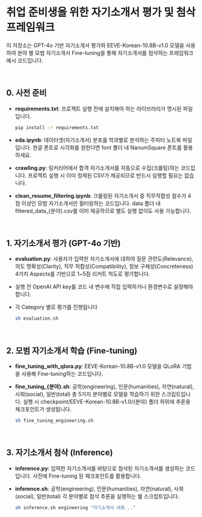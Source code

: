 # 취업 준비생을 위한 자기소개서 평가 및 첨삭 프레임워크
이 저장소는 GPT-4o 기반 자기소개서 평가와 EEVE-Korean-10.8B-v1.0 모델을 사용하여 분야 별 모범 자기소개서 Fine-tuning을 통해 자기소개서를 첨삭하는 프레임워크 예시 코드입니다.

</br>

## 0. 사전 준비
- **requirements.txt**: 프로젝트 실행 전에 설치해야 하는 라이브러리가 명시된 파일입니다.  
  ```bash
  pip install -r requirements.txt
  ```

- **eda.ipynb**: 데이터셋(자기소개서) 분포를 학과별로 분석하는 주피터 노트북 파일입니다. 한글 폰트로 시각화를 원한다면 font 폴더 내 NanumSquare 폰트를 활용하세요.
- **crawling.py**: 링커리어에서 합격 자기소개서를 자동으로 수집(크롤링)하는 코드입니다. 프로젝트 실행 시 이미 정제된 CSV가 제공되므로 반드시 실행할 필요는 없습니다.
- **clean_resume_filtering.ipynb**: 크롤링된 자기소개서 중 직무적합성 점수가 4점 이상인 모범 자기소개서만 필터링하는 코드입니다. data 폴더 내 filtered_data_{분야}.csv를 이미 제공하므로 별도 실행 없이도 사용 가능합니다.

</br>

## 1. 자기소개서 평가 (GPT-4o 기반)
- **evaluation.py**:
사용자가 입력한 자기소개서에 대하여 질문 관련도(Relevance), 의도 명확성(Clarity), 직무 적합성(Compatibility), 정보 구체성(Concreteness) 4가지 Aspects를 기반으로 1~5점 리커트 척도로 평가합니다.
- 실행 전 OpenAI API key를 코드 내 변수에 직접 입력하거나 환경변수로 설정해야 합니다.
- 각 Category 별로 평가를 진행됩니다

  ```bash
  sh evaluation.sh
  ```

</br>

## 2. 모범 자기소개서 학습 (Fine-tuning)
- **fine_tuning_with_qlora.py**: EEVE-Korean-10.8B-v1.0 모델을 QLoRA 기법을 사용해 Fine-tuning하는 코드입니다.

- **fine_tuning_{분야}.sh**:
공학(engineering), 인문(humanities), 자연(natural), 사회(social), 일반(total) 총 5가지 분야별로 모델을 학습하기 위한 스크립트입니다.
실행 시 checkpoint/EEVE-Korean-10.8B-v1.0/{분야} 폴더 하위에 추론용 체크포인트가 생성됩니다.
  ```bash
  sh fine_tuning_engineering.sh
  ```

</br>

## 3. 자기소개서 첨삭 (Inference)
- **inference.py**:
입력한 자기소개서를 바탕으로 첨삭된 자기소개서를 생성하는 코드입니다.
사전에 Fine-tuning 된 체크포인트를 활용합니다.

- **inference.sh**:
공학(engineering), 인문(humanities), 자연(natural), 사회(social), 일반(total) 각 분야별로 첨삭 추론을 실행하는 쉘 스크립트입니다.
  ```bash
  sh inference.sh engineering "자기소개서 내용..."
  ```




